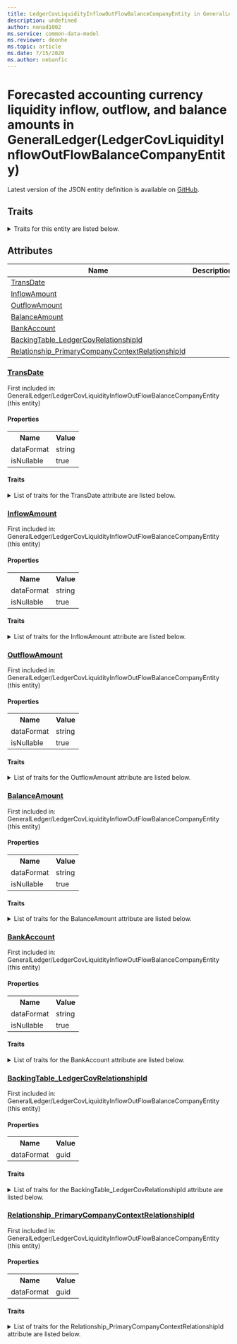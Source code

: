 ```yaml
---
title: LedgerCovLiquidityInflowOutFlowBalanceCompanyEntity in GeneralLedger - Common Data Model | Microsoft Docs
description: undefined
author: nenad1002
ms.service: common-data-model
ms.reviewer: deonhe
ms.topic: article
ms.date: 7/15/2020
ms.author: nebanfic
---
```


# Forecasted accounting currency liquidity inflow, outflow, and balance amounts in GeneralLedger(LedgerCovLiquidityInflowOutFlowBalanceCompanyEntity)

  
 Latest version of the JSON entity definition is available on <a href="https://github.com/Microsoft/CDM/tree/master/schemaDocuments/core/operationsCommon/Entities/Finance/GeneralLedger/LedgerCovLiquidityInflowOutFlowBalanceCompanyEntity.cdm.json" target="_blank">GitHub</a>.  

## Traits

<details>
<summary>Traits for this entity are listed below.  
</summary>

**is.CDM.entityVersion**  
  <table><tr><th>Parameter</th><th>Value</th><th>Data type</th><th>Explanation</th></tr><tr><td>versionNumber</td><td>"1.0"</td><td>string</td><td>semantic version number of the entity</td></tr></table>

**is.application.releaseVersion**  
  <table><tr><th>Parameter</th><th>Value</th><th>Data type</th><th>Explanation</th></tr><tr><td>releaseVersion</td><td>"10.0.13.0"</td><td>string</td><td>semantic version number of the application introducing this entity</td></tr></table>

**is.localized.displayedAs**  
  Holds the list of language specific display text for an object.  <table><tr><th>Parameter</th><th>Value</th><th>Data type</th><th>Explanation</th></tr><tr><td>localizedDisplayText</td><td><table><tr><th>languageTag</th><th>displayText</th></tr><tr><td>en</td><td>Forecasted accounting currency liquidity inflow, outflow, and balance amounts</td></tr></table></td><td>entity</td><td>a reference to the constant entity holding the list of localized text</td></tr></table>

</details>

## Attributes

|Name|Description|First Included in Instance|
|---|---|---|
|[TransDate](#TransDate)||<a href="LedgerCovLiquidityInflowOutFlowBalanceCompanyEntity.md" target="_blank">GeneralLedger/LedgerCovLiquidityInflowOutFlowBalanceCompanyEntity</a>|
|[InflowAmount](#InflowAmount)||<a href="LedgerCovLiquidityInflowOutFlowBalanceCompanyEntity.md" target="_blank">GeneralLedger/LedgerCovLiquidityInflowOutFlowBalanceCompanyEntity</a>|
|[OutflowAmount](#OutflowAmount)||<a href="LedgerCovLiquidityInflowOutFlowBalanceCompanyEntity.md" target="_blank">GeneralLedger/LedgerCovLiquidityInflowOutFlowBalanceCompanyEntity</a>|
|[BalanceAmount](#BalanceAmount)||<a href="LedgerCovLiquidityInflowOutFlowBalanceCompanyEntity.md" target="_blank">GeneralLedger/LedgerCovLiquidityInflowOutFlowBalanceCompanyEntity</a>|
|[BankAccount](#BankAccount)||<a href="LedgerCovLiquidityInflowOutFlowBalanceCompanyEntity.md" target="_blank">GeneralLedger/LedgerCovLiquidityInflowOutFlowBalanceCompanyEntity</a>|
|[BackingTable_LedgerCovRelationshipId](#BackingTable_LedgerCovRelationshipId)||<a href="LedgerCovLiquidityInflowOutFlowBalanceCompanyEntity.md" target="_blank">GeneralLedger/LedgerCovLiquidityInflowOutFlowBalanceCompanyEntity</a>|
|[Relationship_PrimaryCompanyContextRelationshipId](#Relationship_PrimaryCompanyContextRelationshipId)||<a href="LedgerCovLiquidityInflowOutFlowBalanceCompanyEntity.md" target="_blank">GeneralLedger/LedgerCovLiquidityInflowOutFlowBalanceCompanyEntity</a>|

### <a href=#TransDate name="TransDate">TransDate</a>

First included in: GeneralLedger/LedgerCovLiquidityInflowOutFlowBalanceCompanyEntity (this entity)  

#### Properties

<table><tr><th>Name</th><th>Value</th></tr><tr><td>dataFormat</td><td>string</td></tr><tr><td>isNullable</td><td>true</td></tr></table>

#### Traits

<details>
<summary>List of traits for the TransDate attribute are listed below.</summary>

**is.dataFormat.character**  
**is.dataFormat.big**  
**is.dataFormat.array**  
**is.nullable**  
The attribute value may be set to NULL.  

**is.dataFormat.character**  
**is.dataFormat.array**  
</details>

### <a href=#InflowAmount name="InflowAmount">InflowAmount</a>

First included in: GeneralLedger/LedgerCovLiquidityInflowOutFlowBalanceCompanyEntity (this entity)  

#### Properties

<table><tr><th>Name</th><th>Value</th></tr><tr><td>dataFormat</td><td>string</td></tr><tr><td>isNullable</td><td>true</td></tr></table>

#### Traits

<details>
<summary>List of traits for the InflowAmount attribute are listed below.</summary>

**is.dataFormat.character**  
**is.dataFormat.big**  
**is.dataFormat.array**  
**is.nullable**  
The attribute value may be set to NULL.  

**is.dataFormat.character**  
**is.dataFormat.array**  
</details>

### <a href=#OutflowAmount name="OutflowAmount">OutflowAmount</a>

First included in: GeneralLedger/LedgerCovLiquidityInflowOutFlowBalanceCompanyEntity (this entity)  

#### Properties

<table><tr><th>Name</th><th>Value</th></tr><tr><td>dataFormat</td><td>string</td></tr><tr><td>isNullable</td><td>true</td></tr></table>

#### Traits

<details>
<summary>List of traits for the OutflowAmount attribute are listed below.</summary>

**is.dataFormat.character**  
**is.dataFormat.big**  
**is.dataFormat.array**  
**is.nullable**  
The attribute value may be set to NULL.  

**is.dataFormat.character**  
**is.dataFormat.array**  
</details>

### <a href=#BalanceAmount name="BalanceAmount">BalanceAmount</a>

First included in: GeneralLedger/LedgerCovLiquidityInflowOutFlowBalanceCompanyEntity (this entity)  

#### Properties

<table><tr><th>Name</th><th>Value</th></tr><tr><td>dataFormat</td><td>string</td></tr><tr><td>isNullable</td><td>true</td></tr></table>

#### Traits

<details>
<summary>List of traits for the BalanceAmount attribute are listed below.</summary>

**is.dataFormat.character**  
**is.dataFormat.big**  
**is.dataFormat.array**  
**is.nullable**  
The attribute value may be set to NULL.  

**is.dataFormat.character**  
**is.dataFormat.array**  
</details>

### <a href=#BankAccount name="BankAccount">BankAccount</a>

First included in: GeneralLedger/LedgerCovLiquidityInflowOutFlowBalanceCompanyEntity (this entity)  

#### Properties

<table><tr><th>Name</th><th>Value</th></tr><tr><td>dataFormat</td><td>string</td></tr><tr><td>isNullable</td><td>true</td></tr></table>

#### Traits

<details>
<summary>List of traits for the BankAccount attribute are listed below.</summary>

**is.dataFormat.character**  
**is.dataFormat.big**  
**is.dataFormat.array**  
**is.nullable**  
The attribute value may be set to NULL.  

**is.dataFormat.character**  
**is.dataFormat.array**  
</details>

### <a href=#BackingTable_LedgerCovRelationshipId name="BackingTable_LedgerCovRelationshipId">BackingTable_LedgerCovRelationshipId</a>

First included in: GeneralLedger/LedgerCovLiquidityInflowOutFlowBalanceCompanyEntity (this entity)  

#### Properties

<table><tr><th>Name</th><th>Value</th></tr><tr><td>dataFormat</td><td>guid</td></tr></table>

#### Traits

<details>
<summary>List of traits for the BackingTable_LedgerCovRelationshipId attribute are listed below.</summary>

**is.dataFormat.character**  
**is.dataFormat.big**  
**is.dataFormat.array**  
**is.dataFormat.guid**  
**means.identity.entityId**  
**is.linkedEntity.identifier**  
Marks the attribute(s) that hold foreign key references to a linked (used as an attribute) entity. This attribute is added to the resolved entity to enumerate the referenced entities.  <table><tr><th>Parameter</th><th>Value</th><th>Data type</th><th>Explanation</th></tr><tr><td>entityReferences</td><td><table><tr><th>entityReference</th><th>attributeReference</th></tr><tr><td><a href="../../../Tables/Finance/Bank/Transaction/LedgerCov.md" target="_blank">/core/operationsCommon/Tables/Finance/Bank/Transaction/LedgerCov.cdm.json/LedgerCov</a></td><td><a href="../../../Tables/Finance/Bank/Transaction/LedgerCov.md#RecId" target="_blank">RecId</a></td></tr></table></td><td>entity</td><td>a reference to the constant entity holding the list of entity references</td></tr></table>

**is.dataFormat.guid**  
**is.dataFormat.character**  
**is.dataFormat.array**  
</details>

### <a href=#Relationship_PrimaryCompanyContextRelationshipId name="Relationship_PrimaryCompanyContextRelationshipId">Relationship_PrimaryCompanyContextRelationshipId</a>

First included in: GeneralLedger/LedgerCovLiquidityInflowOutFlowBalanceCompanyEntity (this entity)  

#### Properties

<table><tr><th>Name</th><th>Value</th></tr><tr><td>dataFormat</td><td>guid</td></tr></table>

#### Traits

<details>
<summary>List of traits for the Relationship_PrimaryCompanyContextRelationshipId attribute are listed below.</summary>

**is.dataFormat.character**  
**is.dataFormat.big**  
**is.dataFormat.array**  
**is.dataFormat.guid**  
**means.identity.entityId**  
**is.linkedEntity.identifier**  
Marks the attribute(s) that hold foreign key references to a linked (used as an attribute) entity. This attribute is added to the resolved entity to enumerate the referenced entities.  <table><tr><th>Parameter</th><th>Value</th><th>Data type</th><th>Explanation</th></tr><tr><td>entityReferences</td><td><table><tr><th>entityReference</th><th>attributeReference</th></tr><tr><td><a href="../../../Tables/Finance/Ledger/Main/CompanyInfo.md" target="_blank">/core/operationsCommon/Tables/Finance/Ledger/Main/CompanyInfo.cdm.json/CompanyInfo</a></td><td><a href="../../../Tables/Finance/Ledger/Main/CompanyInfo.md#RecId" target="_blank">RecId</a></td></tr></table></td><td>entity</td><td>a reference to the constant entity holding the list of entity references</td></tr></table>

**is.dataFormat.guid**  
**is.dataFormat.character**  
**is.dataFormat.array**  
</details>
